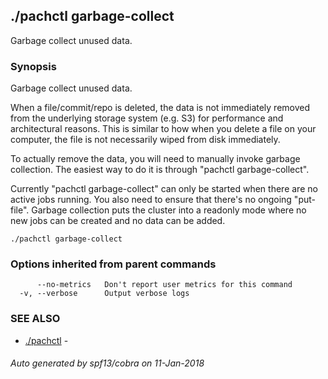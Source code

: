 ## ./pachctl garbage-collect

Garbage collect unused data.

### Synopsis


Garbage collect unused data.

When a file/commit/repo is deleted, the data is not immediately removed from the underlying storage system (e.g. S3) for performance and architectural reasons.  This is similar to how when you delete a file on your computer, the file is not necessarily wiped from disk immediately.

To actually remove the data, you will need to manually invoke garbage collection.  The easiest way to do it is through "pachctl garbage-collect".

Currently "pachctl garbage-collect" can only be started when there are no active jobs running.  You also need to ensure that there's no ongoing "put-file".  Garbage collection puts the cluster into a readonly mode where no new jobs can be created and no data can be added.


```
./pachctl garbage-collect
```

### Options inherited from parent commands

```
      --no-metrics   Don't report user metrics for this command
  -v, --verbose      Output verbose logs
```

### SEE ALSO
* [./pachctl](./pachctl.md)	 - 

###### Auto generated by spf13/cobra on 11-Jan-2018
